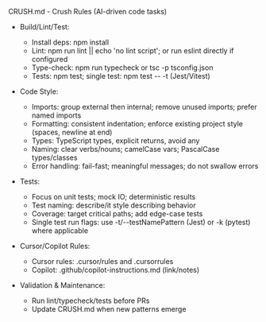 CRUSH.md - Crush Rules (AI-driven code tasks)

- Build/Lint/Test:
  - Install deps: npm install
  - Lint: npm run lint || echo 'no lint script'; or run eslint directly if configured
  - Type-check: npm run typecheck or tsc -p tsconfig.json
  - Tests: npm test; single test: npm test -- -t <testName> (Jest/Vitest)

- Code Style:
  - Imports: group external then internal; remove unused imports; prefer named imports
  - Formatting: consistent indentation; enforce existing project style (spaces, newline at end)
  - Types: TypeScript types, explicit returns, avoid any
  - Naming: clear verbs/nouns; camelCase vars; PascalCase types/classes
  - Error handling: fail-fast; meaningful messages; do not swallow errors

- Tests:
  - Focus on unit tests; mock IO; deterministic results
  - Test naming: describe/it style describing behavior
  - Coverage: target critical paths; add edge-case tests
  - Single test run flags: use -t/--testNamePattern (Jest) or -k (pytest) where applicable

- Cursor/Copilot Rules:
  - Cursor rules: .cursor/rules and .cursorrules
  - Copilot: .github/copilot-instructions.md (link/notes)

- Validation & Maintenance:
  - Run lint/typecheck/tests before PRs
  - Update CRUSH.md when new patterns emerge
